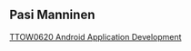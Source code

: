 ## Pasi Manninen

[TTOW0620 Android Application Development](https://pasimanninen.github.io/TTOW0620-Android-Application-Development/)
